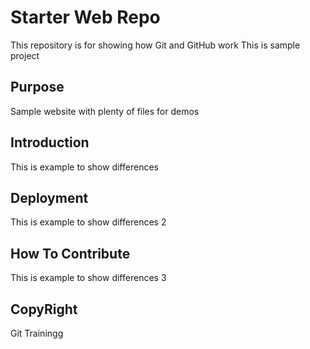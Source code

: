 # Starter Web Repo

This repository is for showing how Git and GitHub work
This is sample project
## Purpose

Sample website with plenty of files for demos

## Introduction
This is example to show differences
## Deployment
This is example to show differences 2
## How To Contribute
This is example to show differences 3


## CopyRight
Git Trainingg